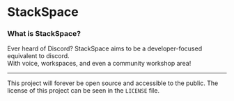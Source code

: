 # StackSpace

### What is StackSpace?
Ever heard of Discord? StackSpace aims to be a developer-focused equivalent to discord.\
With voice, workspaces, and even a community workshop area!

- - -

This project will forever be open source and accessible to the public.
The license of this project can be seen in the `LICENSE` file.
